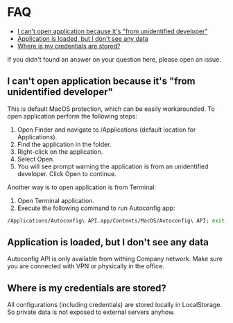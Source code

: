 # FAQ

- [I can't open application because it's "from unidentified developer"](#i-cant-open-application-because-its-from-unidentified-developer)
- [Application is loaded, but I don't see any data](#application-is-loaded-but-i-dont-see-any-data)
- [Where is my credentials are stored?](#where-is-my-credentials-are-stored)

If you didn't found an answer on your question here, please open an issue.

## I can't open application because it's "from unidentified developer"

This is default MacOS protection, which can be easily workarounded. To open application perform the following steps:

1. Open Finder and navigate to /Applications (default location for Applications).
2. Find the application in the folder.
3. Right-click on the application.
4. Select Open.
5. You will see prompt warning the application is from an unidentified developer. Click Open to continue.

Another way is to open application is from Terminal:

1. Open Terminal application.
2. Execute the following command to run Autoconfig app:

```bash
/Applications/Autoconfig\ API.app/Contents/MacOS/Autoconfig\ API; exit;
```

## Application is loaded, but I don't see any data

Autoconfig API is only available from withing Company network. Make sure you are connected with VPN or physically in the office.

## Where is my credentials are stored?

All configurations (including credentials) are stored locally in LocalStorage. So private data is not exposed to external servers anyhow.
